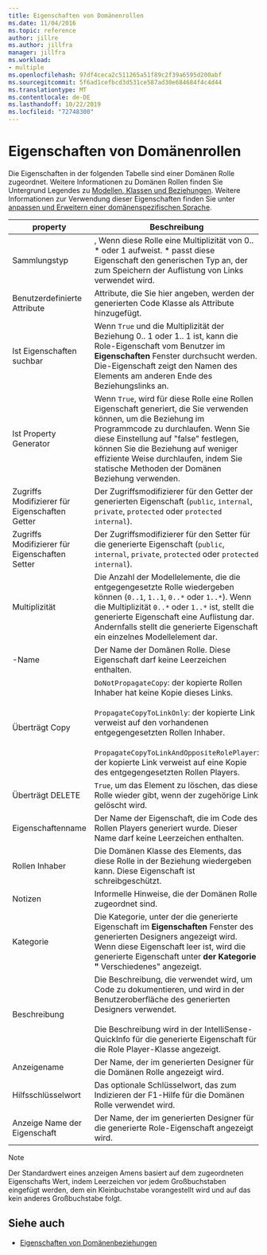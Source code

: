 ```yaml
---
title: Eigenschaften von Domänenrollen
ms.date: 11/04/2016
ms.topic: reference
author: jillre
ms.author: jillfra
manager: jillfra
ms.workload:
- multiple
ms.openlocfilehash: 97df4ceca2c511265a51f89c2f39a6595d200abf
ms.sourcegitcommit: 5f6ad1cefbcd3d531ce587ad30e684684f4c4d44
ms.translationtype: MT
ms.contentlocale: de-DE
ms.lasthandoff: 10/22/2019
ms.locfileid: "72748300"
---
```

# <a name="properties-of-domain-roles"></a>Eigenschaften von Domänenrollen
Die Eigenschaften in der folgenden Tabelle sind einer Domänen Rolle zugeordnet. Weitere Informationen zu Domänen Rollen finden Sie Untergrund Legendes zu [Modellen, Klassen und Beziehungen](../modeling/understanding-models-classes-and-relationships.md). Weitere Informationen zur Verwendung dieser Eigenschaften finden Sie unter [anpassen und Erweitern einer domänenspezifischen Sprache](../modeling/customizing-and-extending-a-domain-specific-language.md).

|property|Beschreibung|Default|
|-|-|-|
|Sammlungstyp|, Wenn diese Rolle eine Multiplizität von 0.. * oder 1 aufweist. \* passt diese Eigenschaft den generischen Typ an, der zum Speichern der Auflistung von Links verwendet wird.|`(none)`  -  <xref:Microsoft.VisualStudio.Modeling.LinkedElementCollection%601> verwendet|
|Benutzerdefinierte Attribute|Attribute, die Sie hier angeben, werden der generierten Code Klasse als Attribute hinzugefügt.|< keine \>|
|Ist Eigenschaften suchbar|Wenn `True` und die Multiplizität der Beziehung 0.. 1 oder 1.. 1 ist, kann die Role-Eigenschaft vom Benutzer im **Eigenschaften** Fenster durchsucht werden. Die-Eigenschaft zeigt den Namen des Elements am anderen Ende des Beziehungslinks an.|`True`|
|Ist Property Generator|Wenn `True`, wird für diese Rolle eine Rollen Eigenschaft generiert, die Sie verwenden können, um die Beziehung im Programmcode zu durchlaufen. Wenn Sie diese Einstellung auf "false" festlegen, können Sie die Beziehung auf weniger effiziente Weise durchlaufen, indem Sie statische Methoden der Domänen Beziehung verwenden.|`True`|
|Zugriffs Modifizierer für Eigenschaften Getter|Der Zugriffsmodifizierer für den Getter der generierten Eigenschaft (`public`, `internal`, `private`, `protected` oder `protected internal`).|`public`|
|Zugriffs Modifizierer für Eigenschaften Setter|Der Zugriffsmodifizierer für den Setter für die generierte Eigenschaft (`public`, `internal`, `private`, `protected` oder `protected internal`).|`public`|
|Multiplizität|Die Anzahl der Modellelemente, die die entgegengesetzte Rolle wiedergeben können (`0..1`, `1..1`, `0..*` oder `1..*`). Wenn die Multiplizität `0..*` oder `1..*` ist, stellt die generierte Eigenschaft eine Auflistung dar. Andernfalls stellt die generierte Eigenschaft ein einzelnes Modellelement dar.|Hängt vom Beziehungstyp und davon ab, ob dies die Quell-oder Zielrolle in der Beziehung ist.|
|-Name|Der Name der Domänen Rolle. Diese Eigenschaft darf keine Leerzeichen enthalten.|Der Name der Domänen Klasse des Rollen Players für diese Rolle.|
|Überträgt Copy|`DoNotPropagateCopy`: der kopierte Rollen Inhaber hat keine Kopie dieses Links.<br /><br /> `PropagateCopyToLinkOnly`: der kopierte Link verweist auf den vorhandenen entgegengesetzten Rollen Inhaber.<br /><br /> `PropagateCopyToLinkAndOppositeRolePlayer`: der kopierte Link verweist auf eine Kopie des entgegengesetzten Rollen Players.|`PropagateCopyToLinkAndOppositeRolePlayer` für die Quell Rollen von Einbettungen.<br /><br /> `DoNotPropagateCopy` für andere Rollen.<br /><br /> Weitere Informationen finden Sie unter [Anpassen des Kopier Verhaltens](../modeling/customizing-copy-behavior.md) .|
|Überträgt DELETE|`True`, um das Element zu löschen, das diese Rolle wieder gibt, wenn der zugehörige Link gelöscht wird.|`True` für das Ziel einer Einbettungs Rolle.<br /><br /> `False` für andere Rollen.|
|Eigenschaftenname|Der Name der Eigenschaft, die im Code des Rollen Players generiert wurde. Dieser Name darf keine Leerzeichen enthalten.|Der Name der gegenüberliegenden Rolle, wenn diese Rolle über eine Null-zu-eins-oder eine 1:1-Multiplizität verfügt. andernfalls der pluralisierte Name der entgegengesetzten Rolle.|
|Rollen Inhaber|Die Domänen Klasse des Elements, das diese Rolle in der Beziehung wiedergeben kann. Diese Eigenschaft ist schreibgeschützt.|Die Domänen Klasse des Rollen Players für diese Rolle.|
|Notizen|Informelle Hinweise, die der Domänen Rolle zugeordnet sind.|< keine \>|
|Kategorie|Die Kategorie, unter der die generierte Eigenschaft im **Eigenschaften** Fenster des generierten Designers angezeigt wird. Wenn diese Eigenschaft leer ist, wird die generierte Eigenschaft unter **der Kategorie "** Verschiedenes" angezeigt.|< keine \>|
|Beschreibung|Die Beschreibung, die verwendet wird, um Code zu dokumentieren, und wird in der Benutzeroberfläche des generierten Designers verwendet.<br /><br /> Die Beschreibung wird in der IntelliSense-QuickInfo für die generierte Eigenschaft für die Role Player-Klasse angezeigt.|`Description for` *den vollständigen Namen der Rolle*|
|Anzeigename|Der Name, der im generierten Designer für die Domänen Rolle angezeigt wird.|Der angepasste Wert der Name-Eigenschaft.|
|Hilfsschlüsselwort|Das optionale Schlüsselwort, das zum Indizieren der F1-Hilfe für die Domänen Rolle verwendet wird.|\<none>|
|Anzeige Name der Eigenschaft|Der Name, der im generierten Designer für die generierte Role-Eigenschaft angezeigt wird.|Der angepasste Wert der Eigenschaft für den Eigenschaftsnamen.|

> [!NOTE]
> Der Standardwert eines anzeigen Amens basiert auf dem zugeordneten Eigenschafts Wert, indem Leerzeichen vor jedem Großbuchstaben eingefügt werden, dem ein Kleinbuchstabe vorangestellt wird und auf das kein anderes Großbuchstabe folgt.

## <a name="see-also"></a>Siehe auch

- [Eigenschaften von Domänenbeziehungen](../modeling/properties-of-domain-relationships.md)
